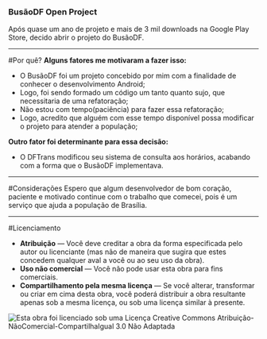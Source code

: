 ### BusãoDF Open Project
Após quase um ano de projeto e mais de 3 mil downloads na Google Play Store, decido abrir o projeto do BusãoDF.

***

#Por quê?
**Alguns fatores me motivaram a fazer isso:**
* O BusãoDF foi um projeto concebido por mim com a finalidade de conhecer o desenvolvimento Android;
* Logo, foi sendo formado um código um tanto quanto sujo, que necessitaria de uma refatoração;
* Não estou com tempo(paciência) para fazer essa refatoração;
* Logo, acredito que alguém com esse tempo disponível possa modificar o projeto para atender a população;

**Outro fator foi determinante para essa decisão:**
* O DFTrans modificou seu sistema de consulta aos horários, acabando com a forma que o BusãoDF implementava.

***

#Considerações
Espero que algum desenvolvedor de bom coração, paciente e motivado continue com o trabalho que comecei, pois é um serviço que ajuda a população de Brasília.

***

#Licenciamento
* **Atribuição** — Você deve creditar a obra da forma especificada pelo autor ou licenciante (mas não de maneira que sugira que estes concedem qualquer aval a você ou ao seu uso da obra).
* **Uso não comercial** — Você não pode usar esta obra para fins comerciais.
* **Compartilhamento pela mesma licença** — Se você alterar, transformar ou criar em cima desta obra, você poderá distribuir a obra resultante apenas sob a mesma licença, ou sob uma licença similar à presente.

![Esta obra foi licenciado sob uma Licença Creative Commons Atribuição-NãoComercial-CompartilhaIgual 3.0 Não Adaptada](http://i.creativecommons.org/l/by-nc-sa/3.0/88x31.png)
